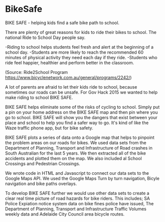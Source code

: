 # BikeSafe

BIKE SAFE - helping kids find a safe bike path to school.

There are plenty of great reasons for kids to ride their bikes to school. The national Ride to School Day people say.

-Riding to school helps students feel fresh and alert at the beginning of a school day.
-Students are more likely to reach the recommended 60 minutes of physical activity they need each day if they ride.
-Students who ride feel happier, healthier and perform better in the classroom.

(Source: Ride2School Program https://www.bicyclenetwork.com.au/general/programs/2242/)

A lot of parents are afraid to let their kids ride to school, because sometimes our roads can be unsafe. For Gov Hack 2015 we wanted to help make riding to school BIKE SAFE.  

BIKE SAFE helps eliminate some of the risks of cycling to school. Simply put a pin on your home address on the BIKE SAFE map and then pin where you go to school. BIKE SAFE will show you the dangers that exist between your place and school to help you find a safer way to go. It's kind of like the Waze traffic phone app, but for bike safety.

BIKE SAFE plots a series of data onto a Google map that helps to pinpoint the problem areas on our roads for bikes. We used data sets from the Department of Planning, Transport and Infrastructure of Road crashes in South Australian for the last 5 years. We then extracted all of the bike accidents and plotted them on the map. We also included al School Crossings and Pedestrian Crossings.

We wrote code in HTML and Javascript to connect our data sets to the Google Maps API. We used the Google Maps Turn by turn navigation, Bicyle navigation and  bike paths overlays.

To develop BIKE SAFE further we would use other data sets to create a clear real time picture of road hazards for bike riders. This includes; SA Police Expiation notice system data on bike fines police have issued, The Department of Planning, Transport and Infrastructure Traffic Volumes weekly data and Adelaide City Council area bicycle routes.
